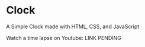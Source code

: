 # Clock
A Simple Clock made with HTML, CSS, and JavaScript

Watch  a time lapse on Youtube: LINK PENDING


